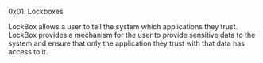 0x01. Lockboxes

LockBox allows a user to tell the system which applications they trust. LockBox provides a mechanism for the user to provide sensitive data to the system and ensure that only the application they trust with that data has access to it. 
